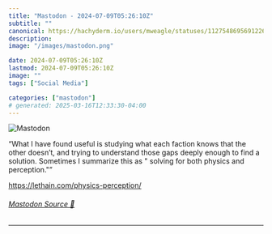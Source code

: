 ```yaml
---
title: "Mastodon - 2024-07-09T05:26:10Z"
subtitle: ""
canonical: https://hachyderm.io/users/mweagle/statuses/112754869569122681
description:
image: "/images/mastodon.png"

date: 2024-07-09T05:26:10Z
lastmod: 2024-07-09T05:26:10Z
image: ""
tags: ["Social Media"]

categories: ["mastodon"]
# generated: 2025-03-16T12:33:30-04:00
---
```

![Mastodon](/images/mastodon.png)

<p>“What I have found useful is studying what each faction knows that the other doesn’t, and trying to understand those gaps deeply enough to find a solution. Sometimes I summarize this as &quot; solving for both physics and perception.&quot;”</p><p><a href="https://lethain.com/physics-perception/" target="_blank" rel="nofollow noopener noreferrer" translate="no"><span class="invisible">https://</span><span class="ellipsis">lethain.com/physics-perception</span><span class="invisible">/</span></a></p>


###### [Mastodon Source 🐘](https://hachyderm.io/@mweagle/112754869569122681)

___
